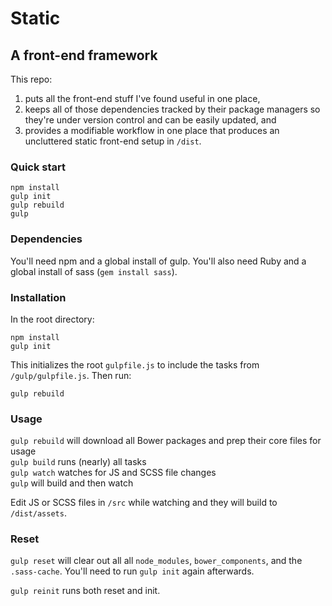 # Static

## A front-end framework

This repo:

1. puts all the front-end stuff I've found useful in one place,
1. keeps all of those dependencies tracked by their package managers so they're under version control and can be easily updated, and
1. provides a modifiable workflow in one place that produces an uncluttered static front-end setup in `/dist`.


### Quick start

`npm install`  
`gulp init`  
`gulp rebuild`  
`gulp`  


### Dependencies

You'll need npm and a global install of gulp. You'll also need Ruby and a global install of sass (`gem install sass`).


### Installation

In the root directory:

`npm install`  
`gulp init`

This initializes the root `gulpfile.js` to include the tasks from `/gulp/gulpfile.js`. Then run:

`gulp rebuild`


### Usage

`gulp rebuild` will download all Bower packages and prep their core files for usage  
`gulp build` runs (nearly) all tasks  
`gulp watch` watches for JS and SCSS file changes  
`gulp` will build and then watch

Edit JS or SCSS files in `/src` while watching and they will build to `/dist/assets`.


### Reset

`gulp reset` will clear out all all `node_modules`, `bower_components`, and the `.sass-cache`. You'll need to run `gulp init` again afterwards.

`gulp reinit` runs both reset and init.
